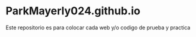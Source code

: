 # ParkMayerly024.github.io
Este repositorio es para colocar cada web y/o codigo de prueba y practica
